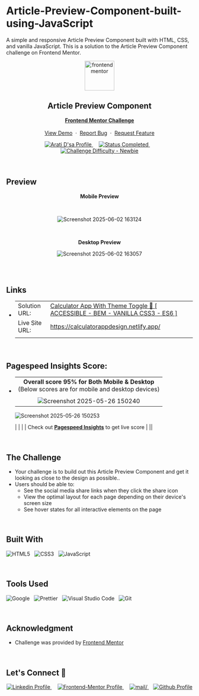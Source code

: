 # Article-Preview-Component-built-using-JavaScript
A simple and responsive Article Preview Component built with HTML, CSS, and vanilla JavaScript. This is a solution to the Article Preview Component challenge on Frontend Mentor.

<div align="center">

  <img src="https://www.frontendmentor.io/static/images/logo-mobile.svg" alt="frontendmentor" width="80">

  <h2 align="center">Article Preview Component</h2>
  <p align="center">
    <a href="https://www.frontendmentor.io/challenges/article-preview-component-dYBN_pYFT"><strong>Frontend Mentor Challenge</strong></a>
    <br />
    <br />
    <a href="https://calculatorappdesign.netlify.app/">View Demo</a>
    &nbsp;·&nbsp;
    <a href="https://github.com/develevate1/Article-Preview-Component-built-using-JavaScript/issues">Report Bug</a>
    &nbsp;·&nbsp;
    <a href="https://github.com/develevate1/Article-Preview-Component-built-using-JavaScript/issues">Request Feature</a>
  </p>
</div>

<!-- Badges -->
<div align="center">
  <!-- Profiles -->
  <a href="https://www.frontendmentor.io/profile/aratidsa">
    <img src="https://img.shields.io/badge/Profile-aratidsa-fefefe?style=for-the-badge&logo=frontendmentor" alt="Arati D'sa Profile">
  </a> &nbsp;&nbsp;&nbsp;

  <!-- Status -->
  <a href="#">
    <img src="https://img.shields.io/badge/Status-Completed-00CE80?style=for-the-badge" alt="Status Completed">
  </a> &nbsp;&nbsp;&nbsp;

  <!-- Difficulty -->
  <a href="https://www.frontendmentor.io/challenges?difficulties=1"  >
    <img src="https://img.shields.io/badge/Difficulty-Newbie-6ABECD?style=for-the-badge&logo=frontendmentor" alt="Challenge Difficulty - Newbie">
  </a>

</div>
<br />
<br />



## **Preview**

<div align='center'>
  <p><b>Mobile Preview</b></p>
  <br>
 
   ![Screenshot 2025-06-02 163124](https://github.com/user-attachments/assets/d1607490-e1f9-4285-8b40-a2f220624002)




  <br>
  <p><b> Desktop Preview</b></p>
  
![Screenshot 2025-06-02 163057](https://github.com/user-attachments/assets/292afe33-e7ec-4a5b-a4ad-0a0e679efc8b)

<br>
</div>

<br>

## **Links**

- |||
  | :----- | :----- |
  | Solution URL: | [Calculator App With Theme Toggle 🎯 [ ACCESSIBLE - BEM - VANILLA CSS3 - ES6 ]](https://github.com/develevate1/Article-Preview-Component-built-using-JavaScript) |
  | Live Site URL: | https://calculatorappdesign.netlify.app/ |
  |||

<br>

## Pagespeed Insights Score:
  
- ||
  | :-----: |
  |  <b>Overall score 95% for Both Mobile & Desktop</b><br>(Below scores are for mobile and desktop devices) |
  | |
  |  ![Screenshot 2025-05-26 150240](https://github.com/user-attachments/assets/807c7c64-73c3-42f8-af77-34031acbd3bc)
     ![Screenshot 2025-05-26 150253](https://github.com/user-attachments/assets/f0b2e48e-ffe4-482c-bd7b-bcbc7b8f7af4)

    |
  | |
    | Check out [**Pagespeed Insights**](https://pagespeed.web.dev/) to get live score |
  ||

<br>



## The Challenge

- Your challenge is to build out this Article Preview Component and get it looking as close to the design as possible..
- Users should be able to:
    - See the social media share links when they click the share icon
    - View the optimal layout for each page depending on their device's screen size
    - See hover states for all interactive elements on the page

<br>


## **Built With**

 ![HTML5](https://img.shields.io/badge/html5-%23E34F26.svg?style=for-the-badge&logo=html5&logoColor=white) &nbsp; ![CSS3](https://img.shields.io/badge/css3-%231572B6.svg?style=for-the-badge&logo=css3&logoColor=white) &nbsp; ![JavaScript](https://img.shields.io/badge/JavaScript%20-%23F7DF1E.svg?style=for-the-badge&logo=javascript&logoColor=black)


<br>

## **Tools Used**

![Google](https://img.shields.io/badge/google-DA4437?style=for-the-badge&logo=google&logoColor=white) &nbsp;  ![Prettier](https://img.shields.io/badge/prettier-1A2C34?style=for-the-badge&logo=prettier&logoColor=F7BA3E) &nbsp; ![Visual Studio Code](https://img.shields.io/badge/VS%20Code-0078d7.svg?style=for-the-badge&logo=visual-studio-code&logoColor=white) &nbsp; ![Git](https://img.shields.io/badge/Git-F05032?style=for-the-badge&logo=git&logoColor=white)

<br>

## **Acknowledgment**

- Challenge was provided by [Frontend Mentor](https://www.frontendmentor.io)

<br>

## **Let's Connect 👋**

<div align=center>

  <a href="https://www.linkedin.com/in/arati-dsa-313626136" >
    <img src="https://img.shields.io/badge/linkedin%20Profile-%2300acee.svg?color=405DE6&style=for-the-badge&logo=linkedin&logoColor=white" alt="Linkedin Profile">
  </a>&nbsp;&nbsp;&nbsp;

  <a href="https://www.frontendmentor.io/profile/aratidsa" >
    <img src="https://img.shields.io/badge/FEM%20Profile-f8f9f8?style=for-the-badge&logo=Frontend-Mentor&logoColor=black" alt="Frontend-Mentor Profile">
  </a> &nbsp;&nbsp;&nbsp;

   <a href="mailto:aratidsa2023@gmail.com" target="_blank">
    <img src="https://img.shields.io/badge/gmail-%23EA4335.svg?style=for-the-badge&logo=gmail&logoColor=white" alt=mail/>
  </a>&nbsp;&nbsp;  

  <a href="https://github.com/develevate1?tab=repositories">
    <img src="https://img.shields.io/badge/Github%20Profile-131313?style=for-the-badge&logo=github&logoColor=white" alt="Github Profile">
  </a>

</div>
